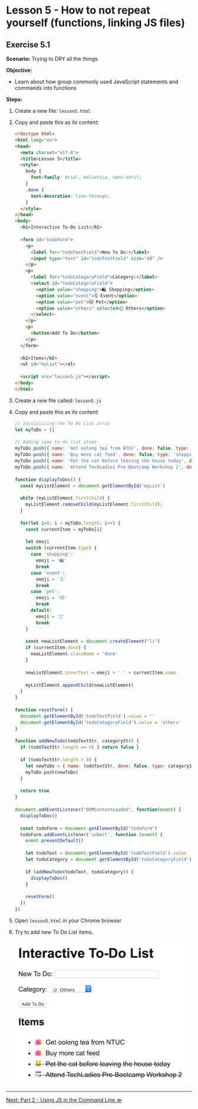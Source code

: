 # Lesson 5 - How to not repeat yourself (functions, linking JS files)

## Exercise 5.1

**Scenario:** Trying to DRY all the things

**Objective:**

- Learn about how group commonly used JavaScript statements and commands into functions

**Steps:**

1. Create a new file: `lesson5.html`

2. Copy and paste this as its content:

    ```html
    <!doctype html>
    <html lang="en">
    <head>
      <meta charset="utf-8">
      <title>Lesson 5</title>
      <style>
        body {
          font-family: Arial, Helvetica, sans-serif;
        }
        .done {
          text-decoration: line-through;
        }
      </style>
    </head>
    <body>
      <h1>Interactive To-Do List</h1>
        
      <form id="todoForm">
        <p>
          <label for="todoTextField">New To Do:</label>
          <input type="text" id="todoTextField" size="40" />
        </p>
        <p>
          <label for="todoCategoryField">Category:</label>
          <select id="todoCategoryField">
            <option value="shopping">🛍 Shopping</option>
            <option value="event">🗓 Event</option>
            <option value="pet">🐱 Pet</option>
            <option value="others" selected>📝 Others</option>
          </select>
        </p>
        <p>
          <button>Add To Do</button>
        </p>
      </form>
        
      <h2>Items</h2>
      <ul id="myList"></ul>
        
      <script src="lesson5.js"></script>
    </body>
    </html>
    ```

3. Create a new file called: `lesson5.js`

4. Copy and paste this as its content:

    ```javascript
    // Initializing the To Do List array
    let myToDo = []
    
    // Adding some to-do list items
    myToDo.push({ name: 'Get oolong tea from NTUC', done: false, type: 'shopping' })
    myToDo.push({ name: 'Buy more cat feed', done: false, type: 'shopping' })
    myToDo.push({ name: 'Pet the cat before leaving the house today', done: true, type: 'pet' })
    myToDo.push({ name: 'Attend TechLadies Pre-Bootcamp Workshop 2', done: true, type: 'event' })
    
    function displayToDos() {
      const myListElement = document.getElementById('myList')
    
      while (myListElement.firstChild) {
        myListElement.removeChild(myListElement.firstChild);
      }
    
      for(let i=0; i < myToDo.length; i++) {
        const currentItem = myToDo[i]
    
        let emoji
        switch (currentItem.type) {
          case 'shopping':
            emoji = '🛍'
            break
          case 'event':
            emoji = '🗓'
            break
          case 'pet':
            emoji = '🐱'
            break
          default:
            emoji = '📝'
            break
        }
    
        const newListElement = document.createElement("li")
        if (currentItem.done) {
          newListElement.className = 'done'
        }
    
        newListElement.innerText = emoji + ' ' + currentItem.name
    
        myListElement.appendChild(newListElement)
      }
    }
    
    function resetForm() {
      document.getElementById('todoTextField').value = ''
      document.getElementById('todoCategoryField').value = 'others'
    }
    
    function addNewTodo(todoTextStr, categoryStr) {
      if (todoTextStr.length == 0) { return false }
    
      if (todoTextStr.length > 0) {
        let newToDo = { name: todoTextStr, done: false, type: categoryStr }
        myToDo.push(newToDo)
      }
    
      return true
    }
    
    document.addEventListener("DOMContentLoaded", function(event) {
      displayToDos()
    
      const todoForm = document.getElementById("todoForm")
      todoForm.addEventListener('submit', function (event) {
        event.preventDefault()
    
        let todoText = document.getElementById('todoTextField').value
        let todoCategory = document.getElementById('todoCategoryField').value
    
        if (addNewTodo(todoText, todoCategory)) {
          displayToDos()
        }
    
        resetForm()
      })
    })
    ```
5. Open `lesson5.html` in your Chrome browser
6. Try to add new To Do List items.

    ![Interactive To Do List](./lesson5-to-do-list.png)

---

[Next: Part 2 - Using JS in the Command Line ≫](../part2/README.md)
